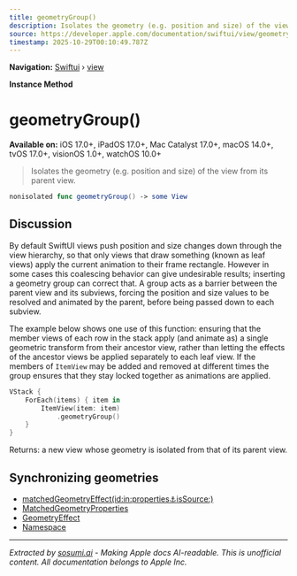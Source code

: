 ```yaml
---
title: geometryGroup()
description: Isolates the geometry (e.g. position and size) of the view from its parent view.
source: https://developer.apple.com/documentation/swiftui/view/geometrygroup()
timestamp: 2025-10-29T00:10:49.787Z
---
```


**Navigation:** [Swiftui](/documentation/swiftui) › [view](/documentation/swiftui/view)

**Instance Method**

# geometryGroup()

**Available on:** iOS 17.0+, iPadOS 17.0+, Mac Catalyst 17.0+, macOS 14.0+, tvOS 17.0+, visionOS 1.0+, watchOS 10.0+

> Isolates the geometry (e.g. position and size) of the view from its parent view.

```swift
nonisolated func geometryGroup() -> some View
```

## Discussion

By default SwiftUI views push position and size changes down through the view hierarchy, so that only views that draw something (known as leaf views) apply the current animation to their frame rectangle. However in some cases this coalescing behavior can give undesirable results; inserting a geometry group can correct that. A group acts as a barrier between the parent view and its subviews, forcing the position and size values to be resolved and animated by the parent, before being passed down to each subview.

The example below shows one use of this function: ensuring that the member views of each row in the stack apply (and animate as) a single geometric transform from their ancestor view, rather than letting the effects of the ancestor views be applied separately to each leaf view. If the members of `ItemView` may be added and removed at different times the group ensures that they stay locked together as animations are applied.

```swift
VStack {
    ForEach(items) { item in
        ItemView(item: item)
            .geometryGroup()
    }
}
```

Returns: a new view whose geometry is isolated from that of its parent view.

## Synchronizing geometries

- [matchedGeometryEffect(id:in:properties:anchor:isSource:)](/documentation/swiftui/view/matchedgeometryeffect(id:in:properties:anchor:issource:))
- [MatchedGeometryProperties](/documentation/swiftui/matchedgeometryproperties)
- [GeometryEffect](/documentation/swiftui/geometryeffect)
- [Namespace](/documentation/swiftui/namespace)

---

*Extracted by [sosumi.ai](https://sosumi.ai) - Making Apple docs AI-readable.*
*This is unofficial content. All documentation belongs to Apple Inc.*
